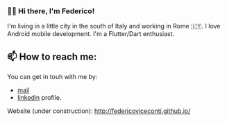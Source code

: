 ### 🧑‍💻 Hi there, I'm Federico!

I'm living in a little city in the south of Italy and working in Rome 🇮🇹.
I love Android mobile development.
I'm a Flutter/Dart enthusiast.

## 📫 How to reach me: 

You can get in touh with me by: 
- [mail](mailto:viceconti.federico@gmail.com)
- [linkedin](https://www.linkedin.com/in/federicoviceconti/) profile.

Website (under construction): http://federicoviceconti.github.io/
